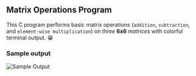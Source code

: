 ## Matrix Operations Program  

This C program performs basic matrix operations (`addition`, `subtraction`, and `element-wise multiplication`) on *three* **6x6** *matrices* with colorful terminal output. :grin:

### Sample output
![Sample Output](https://github.com/zoreladrean/C-language-codes/blob/main/matrix-operations/expected%20output.PNG)
